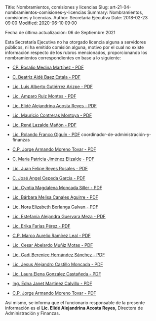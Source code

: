 Title: Nombramientos, comisiones y licencias
Slug: art-21-04-nombramientos-comisiones-y-licencias
Summary: Nombramientos, comisiones y licencias.
Author: Secretaría Ejecutiva
Date: 2018-02-23 09:00
Modified: 2020-06-10 09:00


Fecha de última actualización: 06 de Septiembre 2021


Esta Secretaría Ejecutiva no ha otorgado licencia alguna a servidores públicos, ni ha emitido comisión alguna, motivo por el cual no existe información respecto de los rubros mencionados, proporcionando los nombramientos correspondientes en base a lo siguiente:


* [CP. Rosalío Medina Martínez - PDF](NOMBRAMIENTO-CPROSALIOMEDINAMARTINEZ.pdf)
* [C. Beatriz Aidé Baez Estala - PDF](nombramiento-organo-control-interno.pdf)
* [Lic. Luis Alberto Gutiérrez Arizpe - PDF](nombramiento-diagnostico-y-politicas-publicas.pdf)
* [Lic. Amparo Ruiz Montes - PDF](nombramiento-vinculacion-interinstitucional.pdf)
* [Lic. Elidé Alejandrina Acosta Reyes - PDF](nombramiento-administracion-y-finanzas.pdf)
* [Lic. Mauricio Contreras Montoya - PDF](nombramiento-asuntos-juridicos.pdf)
* [Lic. René Lazalde Mañón - PDF](nombramiento-sistemas-de-informacion.pdf)
* [Lic. Rolando Franco Olguín - PDF](ROLANDO-FRANCO-OLGUIN.pdf)
coordinador-de-administración-y-finanzas
* [C.P. Jorge Armando Moreno Tovar - PDF](coordinador-de-administración-y-finanzas.pdf)
* [C. María Patricia Jiménez Elizalde - PDF](aux-de-adquisiciones-y-patrmonio.pdf)
* [Lic. Juan Felipe Reyes Rosales - PDF](Auxiliar-de-Contabilidad.pdf)
* [C. José Angel Cepeda García - PDF](Auxiliar-Adquisiciones-y-Patrimonio.pdf)
* [Lic. Cyntia Magdalena Moncada Siller - PDF](Coordinadora-Unidad-Comunicacion-Social.pdf)
* [Lic. Bárbara Melisa Canales Aguirre - PDF](Jefa-Administracion.pdf)
* [Lic. Nora Elizabeth Berlanga Galvan - PDF](Jefa-Diagnostico-Politicas-Publicas.pdf)
* [Lic. Estefanía Alejandra Guervara Meza - PDF](Jefa-Vinculacion-Interinstitucional.pdf)
* [Lic. Erika Farías Pérez - PDF](Jefe-de-Datos.pdf)
* [C.P. Marco Aurelio Ramírez Leal - PDF](Jefe-Capital-Humano.pdf)
* [Lic. Cesar Abelardo Muñiz Motas - PDF](Jefe-Unidad-Sistemas-Informacion.pdf)
* [Lic. Gadi Berenice Hernández Sánchez - PDF](Recepcionista.pdf)
* [Lic. Jesus Alejandro Castillo Moncada - PDF](Subdirector-Adquisiciones-Patrimonio.pdf)
* [Lic. Laura Elena Gonzalez Castañeda - PDF](Subdirectora-Procesos-Normativos.pdf)
* [Ing. Edna Janet Martinez Calvillo - PDF](Subdirectora-Sistemas.pdf)

* [C.P. Jorge Armando Moreno Tovar - PDF](coordinador-de-administración-y-finanzas.pdf)

Así mismo, se informa que el funcionario responsable de la presente información es el **Lic. Elidé Alejandrina Acosta Reyes,** Directora de Administración y Finanzas.
